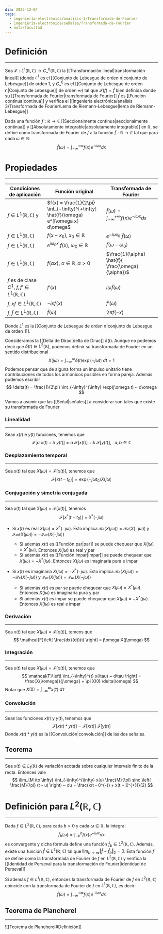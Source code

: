 ```yaml
---
dia: 2022-12-04
tags:
  - ingeniería-electrónica/analisis-3/Transformada-de-Fourier
  - ingeniería-electrónica/señales/Transformada-de-Fourier
  - nota/facultad
---
```

# Definición
---
Sea $\mathcal{F} : L^1(\mathbb{R}, \mathbb{C}) \to C_\bullet^0(\mathbb{R}, \mathbb{C})$ la [[Transformación lineal|transformación lineal]] (donde $L^1$ es el [[Conjunto de Lebesgue de orden n|conjunto de Lebesgue]] de orden $1$, y $C_\bullet^0$ es el [[Conjunto de Lebesgue de orden n|Conjunto de Lebesgue]] de orden $\infty$) tal que $\mathcal{F}(f) = \hat{f}$  bien definida donde su [[Transformada de Fourier|transformada de Fourier]] $\hat{f}$ es [[Función continua|continua]] y verifica el [[ingeniería electrónica/analisis 3/Transformada de Fourier/Lema de Riemann-Lebesgue|lema de Riemann-Lebesgue]]

Dada una función $f : \mathbb{R} \to \mathbb{C}$ [[Seccionalmente continua|seccionalmente continua]] y [[Absolutamente integrable|absolutamente integrable]] en $\mathbb{R}$, se define como transformada de Fourier de $f$ a la función $\hat{f} : \mathbb{R} \to \mathbb{C}$ tal que para cada $\omega \in \mathbb{R}$: $$ \hat{f}(\omega) = \int_{-\infty}^{+\infty} f(x) e^{-i\omega x}dx $$
# Propiedades
---

| Condiciones de aplicación                                      | Función original                                                                        | Transformada de Fourier                                             |
| -------------------------------------------------------------- | --------------------------------------------------------------------------------------- | ------------------------------------------------------------------- |
| $f \in L^1(\mathbb{R}, \mathbb{C})$ y                          | $f(x) =  \frac{1}{2\pi} \int_{-\infty}^{+\infty} \hat{f}(\omega) e^{i\omega x} d\omega$ | $\hat{f}(\omega) = \int_{-\infty}^{+\infty} f(x) e^{-i\omega x} dx$ |
| $f \in L^1(\mathbb{R}, \mathbb{C})$                            | $f(x - x_0), ~ x_0 \in \mathbb{R}$                                                      | $e^{-i\omega x_0} ~\hat{f}(\omega)$                                 |
| $f \in L^1(\mathbb{R}, \mathbb{C})$                            | $e^{i \omega_0 x} ~ f(x), ~ \omega_0 \in \mathbb{R}$                                    | $\hat{f}(\omega - \omega_0)$                                        |
| $f \in L^1(\mathbb{R}, \mathbb{C})$                            | $f(\alpha x), ~ \alpha \in \mathbb{R}, \alpha > 0$                                      | $\frac{1}{\alpha} \hat{f}( \frac{\omega}{\alpha})$                  |
| $f$ es de clase $C^1$, $f, f' \in L^1(\mathbb{R}, \mathbb{C})$ | $f'(x)$                                                                                 | $i\omega \hat{f}(\omega)$                                           |
| $f, x f \in L^1(\mathbb{R}, \mathbb{C})$                       | $-ixf(x)$                                                                               | $\hat{f}'(\omega)$                                                  |
| $f, \hat{f} \in L^1(\mathbb{R}, \mathbb{C})$                   | $\hat{f}(\omega)$                                                                       | $2\pi f(-x)$                                                        |

Donde $L^1$ es la [[Conjunto de Lebesgue de orden n|conjunto de Lebesgue de orden 1]].


Consideramos la [[Delta de Dirac|delta de Dirac]] $\delta(t)$. Aunque no podemos decir que $\delta(t) \in L^2(\mathbb{R})$, podemos definir su transformada de Fourier en un sentido distribucional $$ X(j\omega) = \int_{-\infty}^{\infty} \delta(t) \exp(-j\omega t) ~ dt = 1 $$
Podemos pensar que de alguna forma un impulso unitario tiene contribuciones de todos los armónicos posibles en forma pareja. Además podemos escribir $$ \delta(t) = \frac{1}{2\pi} \int_{-\infty}^{\infty} \exp(j\omega t) ~ d\omega $$

Vamos a asumir que las [[Señal|señales]] a considerar son tales que existe su transformada de Fourier

### Linealidad
---
Sean $x(t)$ e $y(t)$ funciones, tenemos que $$ \mathcal{F}[a ~ x(t) + b ~ y(t)] = a ~ \mathcal{F}[x(t)] + b ~ \mathcal{F}[y(t)], ~~~ a, b \in \mathbb{C} $$

### Desplazamiento temporal
---
Sea $x(t)$ tal que $X(j\omega) = \mathcal{F}[x(t)]$, tenemos que $$ \mathcal{F}[x(t-t_0)] = \exp(-j\omega t_0) X(j\omega) $$


### Conjugación y simetría conjugada
---
Sea $x(t)$ tal que $X(j\omega) = \mathcal{F}[x(t)]$, tenemos $$ \mathcal{F}[x^*(t - t_0)] = X^*(-j\omega) $$
* Si $x(t)$ es real $X(j\omega) = X^*(-j\omega)$. Esto implica $\mathcal{Re}(X(j\omega)) = \mathcal{Re}(X(-j\omega))$  y $\mathcal{Im}(X(j\omega)) = -\mathcal{Im}(X(-j\omega))$
	* Si además $x(t)$ es [[Función par|par]] se puede chequear que $X(j\omega) = X^*(j\omega)$. Entonces $X(j\omega)$ es real y par
	* Si además $x(t)$ es [[Función impar|impar]] se puede chequear que $X(j\omega) = -X^*(j\omega)$. Entonces $X(j\omega)$ es imaginaria pura e impar

* Si $x(t)$ es imaginaria $X(j\omega) = -X^*(-j\omega)$. Esto implica $\mathcal{Re}(X(j\omega)) = -\mathcal{Re}(X(-j\omega))$  y $\mathcal{Im}(X(j\omega)) = \mathcal{Im}(X(-j\omega))$
	* Si además $x(t)$ es par se puede chequear que $X(j\omega) = X^*(j\omega)$. Entonces $X(j\omega)$ es imaginaria pura y par
	* Si además $x(t)$ es impar se puede chequear que $X(j\omega) = -X^*(j\omega)$. Entonces $X(j\omega)$ es real e impar

### Derivación
---
Sea $x(t)$ tal que $X(j\omega) = \mathcal{F}[x(t)]$, temeos que $$ \mathcal{F}\left[ \frac{dx}{dt}(t) \right] = j\omega X(j\omega) $$

### Integración
---
Sea $x(t)$ tal que $X(j\omega) = \mathcal{F}[x(t)]$, tenemos que $$ \mathcal{F}\left[ \int_{-\infty}^{t} x(\tau) ~ d\tau \right] = \frac{X(j\omega)}{j\omega} + \pi X(0) \delta(\omega) $$
Notar que $\displaystyle X(0) = \int_{-\infty}^{\infty} x(\tau) ~ d\tau$ 

### Convolución
---
Sean las funciones $x(t)$ y $y(t)$, tenemos que $$ \mathcal{F}[x(t) * y(t)] = \mathcal{F}[x(t)] ~ \mathcal{F}[y(t)] $$
Donde $x(t) * y(t)$ es la [[Convolución|convolución]] de las dos señales.

## Teorema
---
Sea $x(t) \in L_1(\mathbb{R})$ de variación acotada sobre cualquier intervalo finito de la recta. Entonces vale $$ \lim_{M \to \infty} \int_{-\infty}^{\infty} x(u) \frac{M}{\pi} sinc \left( \frac{M}{\pi} (t - u) \right) ~ du = \frac{x(t - 0^{-}) + x(t + 0^{+})}{2} $$

# Definición para $L^2(\mathbb{R}, \mathbb{C})$ 
---
Dada $f \in L^2(\mathbb{R}, \mathbb{C})$, para cada $b > 0$ y cada $\omega \in \mathbb{R}$, la integral $$ \hat{f}_b(\omega) = \int_{-b}^{b} f(x) e^{-i\omega x} dx $$
es convergente y dicha fórmula define una función $\hat{f}_b \in L^2(\mathbb{R}, \mathbb{C})$. Además, existe una función $\hat{f} \in L^2(\mathbb{R}, \mathbb{C})$ tal que $\lim_{b \to \infty} \Vert \hat{f} - \hat{f}_b \Vert_2 = 0$. Esta función $\hat{f}$ se define como la transformada de Fourier de $f$ en $L^2(\mathbb{R}, \mathbb{C})$ y verifica la [[Identidad de Perseval para la transformación de Fourier|identidad de Perseval]].

Si además $f \in L^1(\mathbb{R}, \mathbb{C})$, entonces la transformada de Fourier de $f$ en $L^2(\mathbb{R}, \mathbb{C})$ coincide con la transformada de Fourier de $f$ en $L^1(\mathbb{R}, \mathbb{C})$, es decir: $$ \hat{f}(\omega) = \int_{-\infty}^{+\infty} f(x) e^{-i\omega x} dx $$
## Teorema de Plancherel
---
![[Teorema de Plancherel#Definición]]

